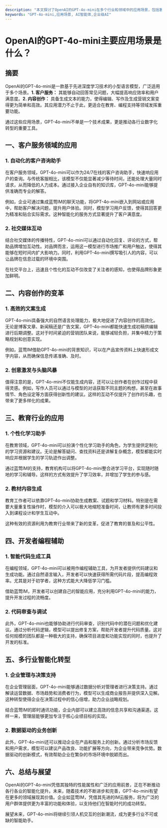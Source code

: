 ```yaml
---
description: "本文探讨了OpenAI的GPT-4o-mini在多个行业和领域中的应用场景，包括客户服务、内容创作、教育、编程辅助等，为开发者提供参考。"
keywords: "GPT-4o-mini,应用场景, AI智能体,企业级AI"
---
```

# OpenAI的GPT-4o-mini主要应用场景是什么？

## 摘要

OpenAI的GPT-4o-mini是一款基于先进深度学习技术的小型语言模型，广泛适用于多个场景。**1. 客户服务：** 其能够自动回答常见问题，大幅提高响应效率和用户满意度。**2. 内容创作：** 具备生成文本的能力，使得编辑、写作及生成营销文案变得更为简单和高效。其应用潜力不止于此，更适合在教育、编程支持等领域发挥重要功能。

通过这些应用场景，GPT-4o-mini不单是一个技术成果，更是推动各行业数字化转型的重要工具。

## 一、客户服务领域的应用

### 1. 自动化的客户咨询助手

在客户服务领域，GPT-4o-mini可以作为24/7在线的客户咨询助手，快速响应用户的查询。与传统客服相比，该模型不仅能显著减少等待时间，还能处理大量同时请求，从而降低的人力成本。通过接入企业自有的知识库，GPT-4o-mini能够提供准确而专业的解答。

例如，企业可通过集成蓝莺IM的聊天功能，将GPT-4o-mini嵌入到网站或应用中，帮助客户解决问题，提升用户体验。同时，模型学习用户反馈，使得其回答更为精准和贴合实际需求。这种智能化的服务方式显著提升了客户满意度。

### 2. 社交媒体互动

结合社交媒体的传播特性，GPT-4o-mini可以通过自动化回复、评论的方式，帮助品牌增加互动性。对品牌而言，运用这一模型进行市场推广和用户触达，使得其能够在短时间内扩大影响力。同时，利用GPT-4o-mini撰写吸引人的内容，可以让品牌在信息过载的环境中突围。

在社交平台上，迅速且个性化的互动不仅改变了关注者的感知，也使得品牌形象更加鲜明。

## 二、内容创作的变革

### 1. 高效的文案生成

GPT-4o-mini具备强大的自然语言处理能力，极大地促进了内容创作的高效化。无论是博客文章、新闻稿还是广告文案，GPT-4o-mini都能快速生成初稿供编辑进行后期调整。这对于时间紧迫的营销团队来说，能够减轻负担，并集中精力于策略规划和创意实现。

例如，蓝莺IM借助GPT-4o-mini的背景知识，可以在产品宣传资料上快速形成文字内容，从而确保信息传递准确、及时。

### 2. 创意激发与头脑风暴

值得注意的是，GPT-4o-mini不仅能生成内容，还可以让创作者在创作过程中获得灵感。例如，写作人员可以通过与模型的对话获取不同主题的构想，甚至在故事情节、角色设定等方面获得创新性的建议。这样的互动不仅提升了创作的乐趣，也带来了更多样化的成果。

## 三、教育行业的应用

### 1. 个性化学习助手

在教育领域，GPT-4o-mini可以扮演个性化学习助手的角色，为学生提供定制化的学习资源和建议。无论是解答疑问、查找资料还是讲解复杂概念，模型都能实时响应并根据学生的学习轨迹作出调整。

通过蓝莺IM的支持，教育机构可以将GPT-4o-mini整合进学习平台，实现随时随地的学习和辅导。这样的方式有效提升了学习效率，并增加了学生的参与感。

### 2. 教材内容生成

教育工作者可以依靠GPT-4o-mini协助生成教案、试题和学习材料。特别是在需要大量重复性操作时，模型的介入可以极大地缩短准备时间，让教师有更多时间投入到课程设计和学生互动中。

这种有效的资源利用为教育行业带来了新的变革，促进了教育的普及和公平性。

## 四、开发者编程辅助

### 1. 智能代码生成工具

在编程领域，GPT-4o-mini可以被用作编程辅助工具，为开发者提供代码建议和生成功能。通过自然语言输入，开发者可以快速获得所需代码片段，提高编程效率。尤其是对于初学者，这种方式能大大降低学习门槛。

借助蓝莺IM，开发者可以创建自己的智能应用，充分利用GPT-4o-mini的能力，提升开发过程的流畅度。

### 2. 代码审查与调试

此外，GPT-4o-mini也能够协助进行代码审查，识别代码中的潜在问题和优化建议。通过分析代码逻辑，模型可以提出修复方案，帮助开发者提升代码质量。这对任何规模的团队都是一种极大的支持，确保项目进度和功能实现的同时，也提升了开发的标准。

## 五、多行业智能化转型

### 1. 企业管理与决策支持

在企业管理层面，GPT-4o-mini能够通过数据分析对管理者进行决策支持。通过解读运营数据、市场趋势和消费者行为，模型可以生成商业报告并提供深入见解。这种转型使得企业在决策过程中的信心倍增，助力企业战略规划。

结合蓝莺IM的即时通讯功能，企业内部可以建立高效的信息共享和沟通渠道。这样一来，管理层能够更加专注于核心业绩目标的实现。

### 2. 数据驱动的业务创新

此外，GPT-4o-mini还可以推动企业在产品和服务上的创新。通过分析市场反馈和用户需求，模型可以建议产品改良、功能扩展等方向，为企业带来竞争优势。数据驱动的创新模式，有效帮助企业在繁杂的市场环境中脱颖而出。

## 六、总结与展望

OpenAI的GPT-4o-mini凭借其独特的性能属性和广泛的应用前景，正在不断推动各行各业的智能化提升。未来，随着技术的不断进步和完善，GPT-4o-mini有望在更多的领域展现其价值。企业如蓝莺IM，凭借其先进的IM云服务，将为广泛的用户群体提供更为丰富的功能和体验，以支持他们在智能时代的成功转型。

展望未来，GPT-4o-mini将继续引领人机交互的创新潮流，成为更多行业不可或缺的智能助手。
